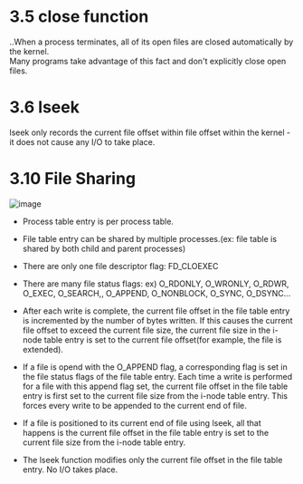 # 3.5 close function
..When a process terminates, all of its open files are closed automatically by the kernel.    
Many programs take advantage of this fact and don't explicitly close open files.

# 3.6 lseek
lseek only records the current file offset within file offset within the kernel - it does not cause any I/O to take place.

# 3.10 File Sharing
![image](https://user-images.githubusercontent.com/31182783/187805023-3a889990-0534-4efe-8ef4-928f378fbf31.png)

- Process table entry is per process table.
- File table entry can be shared by multiple processes.(ex: file table is shared by both child and parent processes)
- There are only one file descriptor flag: FD_CLOEXEC
- There are many file status flags: ex) O_RDONLY, O_WRONLY, O_RDWR, O_EXEC, O_SEARCH,, O_APPEND, O_NONBLOCK, O_SYNC, O_DSYNC…

- After each write is complete, the current file offset in the file table entry is incremented by the number of bytes written. If this causes the current file offset to exceed the current file size, the current file size in the i-node table entry is set to the current file offset(for example, the file is extended).
- If a file is opend with the O_APPEND flag, a corresponding flag is set in the file status flags of the file table entry. Each time a write is performed for a file with this append flag set, the current file offset in the file table entry is first set to the current file size from the i-node table entry. This forces every write to be appended to the current end of file.
- If a file is positioned to its current end of file using lseek, all that happens is the current file offset in the file table entry is set to the current file size from the i-node table entry.
- The lseek function modifies only the current file offset in the file table entry. No I/O takes place.
